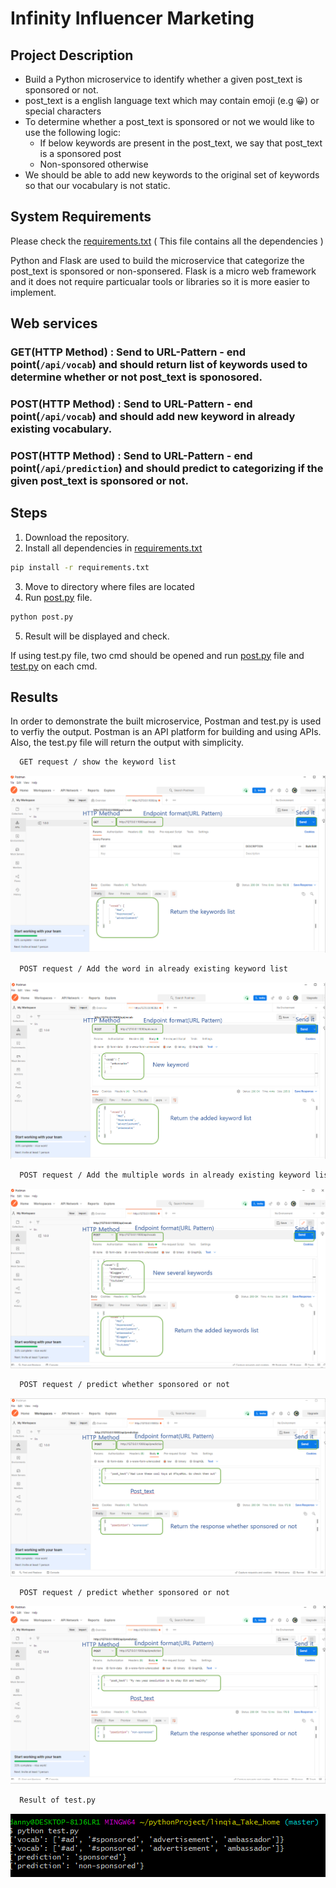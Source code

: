 # Infinity Influencer Marketing

## Project Description


* Build a Python microservice to identify whether a given post_text is sponsored or not.
* post_text is a english language text which may contain emoji (e.g 😀) or special
  characters
* To determine whether a post_text is sponsored or not we would like to use the following
  logic:
  * If below keywords are present in the post_text, we say that post_text is a
    sponsored post
  * Non-sponsored otherwise
* We should be able to add new keywords to the original set of keywords so that our vocabulary is not static.

## System Requirements

Please check the [requirements.txt](https://github.com/ybchojo/lin_take_home/blob/main/requirements.txt) ( This file contains all the dependencies )

Python and Flask are used to build the microservice that categorize the post_text is sponsored or non-sponsered. Flask is a micro web framework and it does not require particualar tools or libraries so it is more easier to implement. 

## Web services

### GET(HTTP Method) : Send to URL-Pattern - end point(`/api/vocab`) and should return list of keywords used to determine whether or not post_text is sponosored.
### POST(HTTP Method) : Send to URL-Pattern - end point(`/api/vocab`) and should add new keyword in already existing vocabulary.
### POST(HTTP Method) : Send to URL-Pattern - end point(`/api/prediction`) and should predict to categorizing if the given post_text is sponsored or not.

## Steps

1. Download the repository.
2. Install all dependencies in [requirements.txt](https://github.com/ybchojo/lin_take_home/blob/main/requirements.txt)
  ```bash
  pip install -r requirements.txt
  ```
3. Move to directory where files are located
4. Run [post.py](https://github.com/ybchojo/lin_take_home/blob/main/post.py) file.
  ```bash
  python post.py
  ```
5. Result will be displayed and check.

If using test.py file, two cmd should be opened and run [post.py](https://github.com/ybchojo/lin_take_home/blob/main/post.py) file and [test.py](https://github.com/ybchojo/lin_take_home/blob/main/test.py) on each cmd.

## Results

In order to demonstrate the built microservice, Postman and test.py is used to verfiy the output. Postman is an API platform for building and using APIs.
Also, the test.py file will return the output with simplicity.

```bash
  GET request / show the keyword list
 ```
![GET vocab](https://github.com/ybchojo/lin_take_home/blob/main/output_img/1.PNG)
```bash
  POST request / Add the word in already existing keyword list
 ```
![POST vocab](https://github.com/ybchojo/lin_take_home/blob/main/output_img/2.PNG)

```bash
  POST request / Add the multiple words in already existing keyword list
 ```
![POST vocab2](https://github.com/ybchojo/lin_take_home/blob/main/output_img/3.PNG)

```bash
  POST request / predict whether sponsored or not
 ```
![POST prediction1](https://github.com/ybchojo/lin_take_home/blob/main/output_img/4.PNG)

```bash
  POST request / predict whether sponsored or not
 ```
![POST prediction2](https://github.com/ybchojo/lin_take_home/blob/main/output_img/5.PNG)

```bash
  Result of test.py
 ```
![POST prediction2](https://github.com/ybchojo/lin_take_home/blob/main/output_img/test.PNG)
